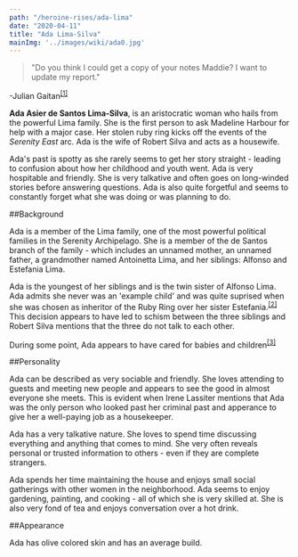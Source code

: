 ```yaml
---
path: "/heroine-rises/ada-lima"
date: "2020-04-11"
title: "Ada Lima-Silva"
mainImg: '../images/wiki/ada0.jpg'
---
```

<div class="char-quote">
<blockquote>
 "Do you think I could get a copy of your notes Maddie? I want to update my report."
</blockquote>
<p>-Julian Gaitan<sup><a href="https://www.ezequielespinoza.com/heroine-rises/6/3">[1]</a></sup></p>
</div>

**Ada Asier de Santos Lima-Silva**, is an aristocratic woman who hails from the powerful Lima family. She is the first person to ask Madeline Harbour for help with a major case. Her stolen ruby ring kicks off the events of the *Serenity East* arc. Ada is the wife of Robert Silva and acts as a housewife.

Ada's past is spotty as she rarely seems to get her story straight - leading to confusion about how her childhood and youth went. Ada is very hospitable and friendly. She is very talkative and often goes on long-winded stories before answering questions. Ada is also quite forgetful and seems to constantly forget what she was doing or was planning to do.

##Background

Ada is a member of the Lima family, one of the most powerful political families in the Serenity Archipelago. She is a member of the de Santos branch of the family - which includes an unnamed mother, an unnamed father, a grandmother named Antoinetta Lima, and her siblings: Alfonso and Estefania Lima.

Ada is the youngest of her siblings and is the twin sister of Alfonso Lima. Ada admits she never was an 'example child' and was quite suprised when she was chosen as inheritor of the Ruby Ring over her sister Estefania.<sup><a href="https://www.ezequielespinoza.com/heroine-rises/4/8">[2]</a></sup> This decision appears to have led to schism between the three siblings and Robert Silva mentions that the three do not talk to each other.

During some point, Ada appears to have cared for babies and children<sup><a href="https://www.ezequielespinoza.com/heroine-rises/4/5">[3]</a></sup>

##Personality

Ada can be described as very sociable and friendly. She loves attending to guests and meeting new people and appears to see the good in almost everyone she meets. This is evident when Irene Lassiter mentions that Ada was the only person who looked past her criminal past and apperance to give her a well-paying job as a housekeeper.

Ada has a very talkative nature. She loves to spend time discussing everything and anything that comes to mind. She very often reveals personal or trusted information to others - even if they are complete strangers.

Ada spends her time maintaining the house and enjoys small social gatherings with other women in the neighborhood. Ada seems to enjoy gardening, painting, and cooking - all of which she is very skilled at. She is also very fond of tea and enjoys conversation over a hot drink.

##Appearance

Ada has olive colored skin and has an average build.